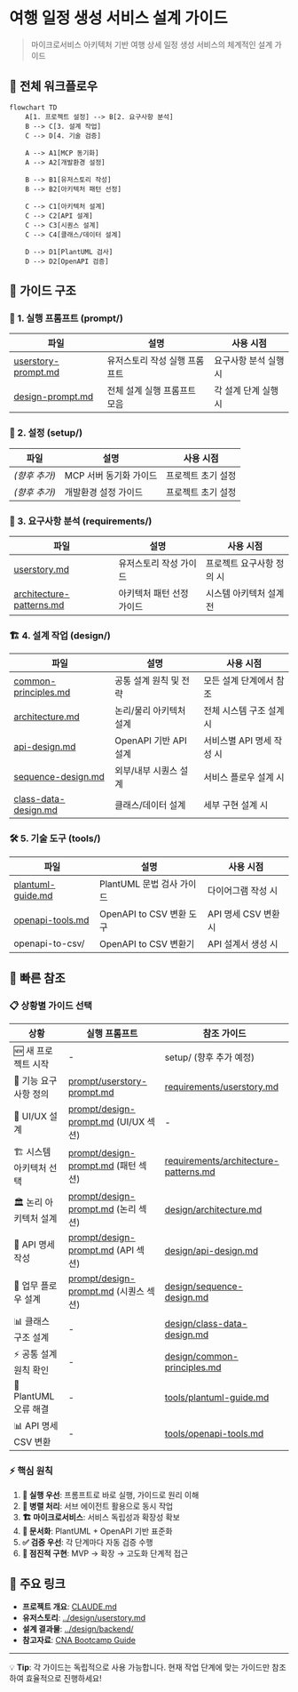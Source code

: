 # 여행 일정 생성 서비스 설계 가이드

> 마이크로서비스 아키텍처 기반 여행 상세 일정 생성 서비스의 체계적인 설계 가이드

## 🚀 전체 워크플로우

```mermaid
flowchart TD
    A[1. 프로젝트 설정] --> B[2. 요구사항 분석]
    B --> C[3. 설계 작업]
    C --> D[4. 기술 검증]
    
    A --> A1[MCP 동기화]
    A --> A2[개발환경 설정]
    
    B --> B1[유저스토리 작성]
    B --> B2[아키텍처 패턴 선정]
    
    C --> C1[아키텍처 설계]
    C --> C2[API 설계]
    C --> C3[시퀀스 설계]
    C --> C4[클래스/데이터 설계]
    
    D --> D1[PlantUML 검사]
    D --> D2[OpenAPI 검증]
```

## 📂 가이드 구조

### 🚀 1. 실행 프롬프트 (prompt/)
| 파일 | 설명 | 사용 시점 |
|------|------|-----------|
| [userstory-prompt.md](prompt/userstory-prompt.md) | 유저스토리 작성 실행 프롬프트 | 요구사항 분석 실행 시 |
| [design-prompt.md](prompt/design-prompt.md) | 전체 설계 실행 프롬프트 모음 | 각 설계 단계 실행 시 |

### 🔧 2. 설정 (setup/)
| 파일 | 설명 | 사용 시점 |
|------|------|-----------|
| *(향후 추가)* | MCP 서버 동기화 가이드 | 프로젝트 초기 설정 |
| *(향후 추가)* | 개발환경 설정 가이드 | 프로젝트 초기 설정 |

### 📝 3. 요구사항 분석 (requirements/)
| 파일 | 설명 | 사용 시점 |
|------|------|-----------|
| [userstory.md](requirements/userstory.md) | 유저스토리 작성 가이드 | 프로젝트 요구사항 정의 시 |
| [architecture-patterns.md](requirements/architecture-patterns.md) | 아키텍처 패턴 선정 가이드 | 시스템 아키텍처 설계 전 |

### 🏗️ 4. 설계 작업 (design/)
| 파일 | 설명 | 사용 시점 |
|------|------|-----------|
| [common-principles.md](design/common-principles.md) | 공통 설계 원칙 및 전략 | 모든 설계 단계에서 참조 |
| [architecture.md](design/architecture.md) | 논리/물리 아키텍처 설계 | 전체 시스템 구조 설계 시 |
| [api-design.md](design/api-design.md) | OpenAPI 기반 API 설계 | 서비스별 API 명세 작성 시 |
| [sequence-design.md](design/sequence-design.md) | 외부/내부 시퀀스 설계 | 서비스 플로우 설계 시 |
| [class-data-design.md](design/class-data-design.md) | 클래스/데이터 설계 | 세부 구현 설계 시 |

### 🛠️ 5. 기술 도구 (tools/)
| 파일 | 설명 | 사용 시점 |
|------|------|-----------|
| [plantuml-guide.md](tools/plantuml-guide.md) | PlantUML 문법 검사 가이드 | 다이어그램 작성 시 |
| [openapi-tools.md](tools/openapi-tools.md) | OpenAPI to CSV 변환 도구 | API 명세 CSV 변환 시 |
| openapi-to-csv/ | OpenAPI to CSV 변환기 | API 설계서 생성 시 |

## 🎯 빠른 참조

### 📋 상황별 가이드 선택

| 상황 | 실행 프롬프트 | 참조 가이드 |
|------|---------------|-------------|
| 🆕 새 프로젝트 시작 | - | setup/ (향후 추가 예정) |
| 📝 기능 요구사항 정의 | [prompt/userstory-prompt.md](prompt/userstory-prompt.md) | [requirements/userstory.md](requirements/userstory.md) |
| 🎨 UI/UX 설계 | [prompt/design-prompt.md](prompt/design-prompt.md) (UI/UX 섹션) | - |
| 🏗️ 시스템 아키텍처 선택 | [prompt/design-prompt.md](prompt/design-prompt.md) (패턴 섹션) | [requirements/architecture-patterns.md](requirements/architecture-patterns.md) |
| 🏛️ 논리 아키텍처 설계 | [prompt/design-prompt.md](prompt/design-prompt.md) (논리 섹션) | [design/architecture.md](design/architecture.md) |
| 🔌 API 명세 작성 | [prompt/design-prompt.md](prompt/design-prompt.md) (API 섹션) | [design/api-design.md](design/api-design.md) |
| 🔄 업무 플로우 설계 | [prompt/design-prompt.md](prompt/design-prompt.md) (시퀀스 섹션) | [design/sequence-design.md](design/sequence-design.md) |
| 📊 클래스 구조 설계 | - | [design/class-data-design.md](design/class-data-design.md) |
| ⚡ 공통 설계 원칙 확인 | - | [design/common-principles.md](design/common-principles.md) |
| 🎨 PlantUML 오류 해결 | - | [tools/plantuml-guide.md](tools/plantuml-guide.md) |
| 📊 API 명세 CSV 변환 | - | [tools/openapi-tools.md](tools/openapi-tools.md) |

### ⚡ 핵심 원칙

1. **🚀 실행 우선**: 프롬프트로 바로 실행, 가이드로 원리 이해
2. **🔄 병렬 처리**: 서브 에이전트 활용으로 동시 작업
3. **🏗️ 마이크로서비스**: 서비스 독립성과 확장성 확보
4. **📝 문서화**: PlantUML + OpenAPI 기반 표준화
5. **✅ 검증 우선**: 각 단계마다 자동 검증 수행
6. **🚀 점진적 구현**: MVP → 확장 → 고도화 단계적 접근

## 🔗 주요 링크

- **프로젝트 개요**: [CLAUDE.md](../CLAUDE.md)
- **유저스토리**: [../design/userstory.md](../design/userstory.md)
- **설계 결과물**: [../design/backend/](../design/backend/)
- **참고자료**: [CNA Bootcamp Guide](https://cna-bootcamp.github.io/clauding-guide/)

---

💡 **Tip**: 각 가이드는 독립적으로 사용 가능합니다. 현재 작업 단계에 맞는 가이드만 참조하여 효율적으로 진행하세요!